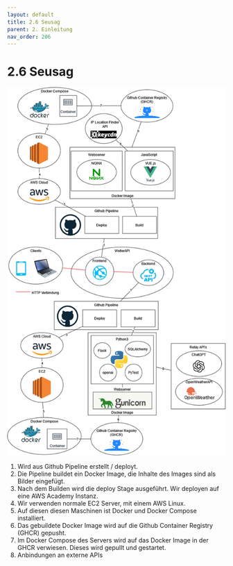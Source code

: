 ```yaml
---
layout: default
title: 2.6 Seusag
parent: 2. Einleitung
nav_order: 206
---
```


# 2.6 Seusag

![SEUSAG](../ressources/diagrams/weatherapi.png)

1. Wird aus Github Pipeline erstellt / deployt.
2. Die Pipeline buildet ein Docker Image, die Inhalte des Images sind als Bilder eingefügt.
3. Nach dem Builden wird die deploy Stage ausgeführt. Wir deployen auf eine AWS Academy Instanz.
4. Wir verwenden normale EC2 Server, mit einem AWS Linux.
5. Auf diesen diesen Maschinen ist Docker und Docker Compose installiert.
6. Das gebuildete Docker Image wird auf die Github Container Registry (GHCR) gepusht.
7. Im Docker Compose des Servers wird auf das Docker Image in der GHCR verwiesen. Dieses wird gepullt und gestartet.
8. Anbindungen an externe APIs
